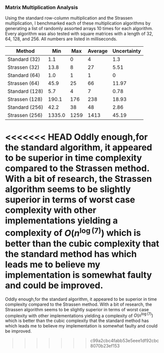 ### Matrix Multiplication Analysis

Using the standard row-column multiplication and the Strassen multiplication, I benchmarked each of these multiplication algorithms by generating a list of randomly assorted arrays 10 times for each algorithm. Every algorithm was also tested with square matrices with a length of 32, 64, 128, and 256. All numbers are listed in milliseconds.

| Method | Min | Max | Average | Uncertainty |
| ------- | ----- | ----- | ----- | ----------- |
| Standard (32) | 1.1 | 0 | 4 | 1.3 |
| Strassen (32) | 13.8 | 8 | 27 | 5.51
| Standard (64) | 1.0 | 1 | 1 | 0 |
| Strassen (64) | 45.9 | 25 | 66 | 11.97
| Standard (128) | 5.7 | 4 | 7 | 0.78 |
| Strassen (128) | 190.1 | 176 | 238 | 18.93
| Standard (256) | 42.2 | 38 | 48 | 2.86 |
| Strassen (256) | 1335.0 | 1259 | 1413 | 45.19

<<<<<<< HEAD
Oddly enough,for the standard algorithm, it appeared to be superior in time complexity compared to the Strassen method. With a bit of research, the Strassen algorithm seems to be slightly superior in terms of worst case complexity with other implementations yielding a complexity of $O(n^{\log(7)})$ which is better than the cubic complexity that the standard method has which leads me to believe my implementation is somewhat faulty and could be improved.
=======
Oddly enough,for the standard algorithm, it appeared to be superior in time complexity compared to the Strassen method. With a bit of research, the Strassen algorithm seems to be slightly superior in terms of worst case complexity with other implementations yielding a complexity of $O(n^{\log(7)})$ which is better than the cubic complexity that the standard method has which leads me to believe my implementation is somewhat faulty and could be improved.
>>>>>>> c99a2cbc4fabb53e5eee1df92cbc8070b23ef153
